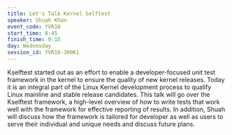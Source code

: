 ```yaml
---
title: Let's Talk Kernel Selftest
speaker: Shuah Khan
event_code: YVR18
start_time: 8:45
finish_time: 9:15
day: Wednesday
session_id: YVR18-300K1
---
```

Kselftest started out as an effort to enable a developer-focused unit test framework in the kernel to ensure the quality of new kernel releases. Today it is an integral part of the Linux Kernel development process to qualify Linux mainline and stable release candidates. This talk will go over the Kselftest framework, a high-level overview of how to write tests that work well with the framework for effective reporting of results. In addition, Shuah will discuss how the framework is tailored for developer as well as users to serve their individual and unique needs and discuss future plans.
